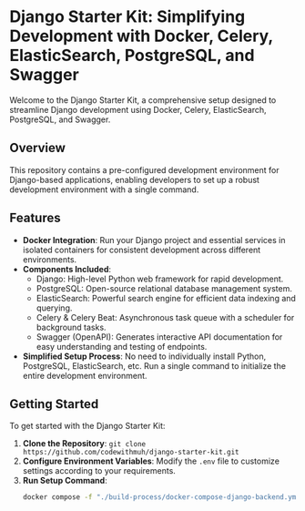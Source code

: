 # Django Starter Kit: Simplifying Development with Docker, Celery, ElasticSearch, PostgreSQL, and Swagger

Welcome to the Django Starter Kit, a comprehensive setup designed to streamline Django development using Docker, Celery, ElasticSearch, PostgreSQL, and Swagger.

## Overview

This repository contains a pre-configured development environment for Django-based applications, enabling developers to set up a robust development environment with a single command.

## Features

- **Docker Integration**: Run your Django project and essential services in isolated containers for consistent development across different environments.
- **Components Included**:
  - Django: High-level Python web framework for rapid development.
  - PostgreSQL: Open-source relational database management system.
  - ElasticSearch: Powerful search engine for efficient data indexing and querying.
  - Celery & Celery Beat: Asynchronous task queue with a scheduler for background tasks.
  - Swagger (OpenAPI): Generates interactive API documentation for easy understanding and testing of endpoints.
- **Simplified Setup Process**: No need to individually install Python, PostgreSQL, ElasticSearch, etc. Run a single command to initialize the entire development environment.

## Getting Started

To get started with the Django Starter Kit:

1. **Clone the Repository**: `git clone https://github.com/codewithmuh/django-starter-kit.git`
2. **Configure Environment Variables**: Modify the `.env` file to customize settings according to your requirements.
3. **Run Setup Command**:
   ```bash
   docker compose -f "./build-process/docker-compose-django-backend.yml" up -d --build
   ```
